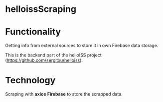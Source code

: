 # helloissScraping

# Functionality
Getting info from external sources to store it in own Firebase data storage.

This is the backend part of the helloISS project (https://github.com/sergitxu/helloiss).

# Technology
Scraping with **axios**
**Firebase** to store the scrapped data.

